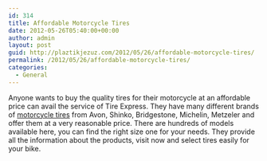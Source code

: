 ```yaml
---
id: 314
title: Affordable Motorcycle Tires
date: 2012-05-26T05:40:00+00:00
author: admin
layout: post
guid: http://plaztikjezuz.com/2012/05/26/affordable-motorcycle-tires/
permalink: /2012/05/26/affordable-motorcycle-tires/
categories:
  - General
---
```

Anyone wants to buy the quality tires for their motorcycle at an affordable price can avail the service of Tire Express. They have many different brands of [motorcycle tires](http://www.tireexpress.com/) from Avon, Shinko, Bridgestone, Michelin, Metzeler and offer them at a very reasonable price. There are hundreds of models available here, you can find the right size one for your needs. They provide all the information about the products, visit now and select tires easily for your bike.